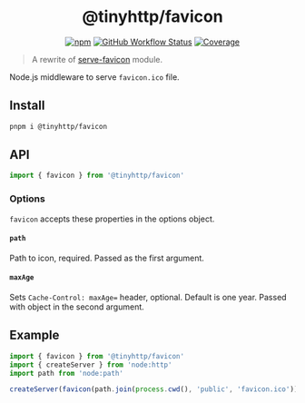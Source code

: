 <div align="center">

# @tinyhttp/favicon

[![npm][npm-img]][npm-url] [![GitHub Workflow Status][gh-actions-img]][github-actions] [![Coverage][cov-img]][cov-url]

</div>

> A rewrite of [serve-favicon](https://github.com/expressjs/serve-favicon) module.

Node.js middleware to serve `favicon.ico` file.

## Install

```sh
pnpm i @tinyhttp/favicon
```

## API

```js
import { favicon } from '@tinyhttp/favicon'
```

### Options

`favicon` accepts these properties in the options object.

#### `path`

Path to icon, required. Passed as the first argument.

#### `maxAge`

Sets `Cache-Control: maxAge=` header, optional. Default is one year. Passed with object in the second argument.

## Example

```js
import { favicon } from '@tinyhttp/favicon'
import { createServer } from 'node:http'
import path from 'node:path'

createServer(favicon(path.join(process.cwd(), 'public', 'favicon.ico')).listen(3000)
```

[npm-url]: https://npmjs.com/package/@tinyhttp/favicon
[github-actions]: https://github.com/tinyhttp/favicon/actions
[gh-actions-img]: https://img.shields.io/github/actions/workflow/status/tinyhttp/favicon/ci.yml?style=for-the-badge&logo=github&label=&color=hotpink
[cov-img]: https://img.shields.io/coveralls/github/tinyhttp/favicon?style=for-the-badge&color=hotpink
[cov-url]: https://coveralls.io/github/tinyhttp/favicon
[npm-img]: https://img.shields.io/npm/dt/@tinyhttp/favicon?style=for-the-badge&color=hotpink
